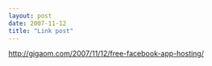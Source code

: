 ```yaml
---
layout: post
date: 2007-11-12
title: "Link post"
---
```

<http://gigaom.com/2007/11/12/free-facebook-app-hosting/>

